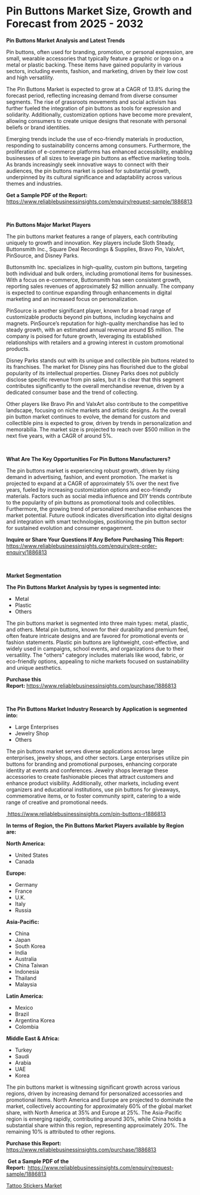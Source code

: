 <p><h1>Pin Buttons Market Size, Growth and Forecast from 2025 - 2032</h1></p><p><strong>Pin Buttons Market Analysis and Latest Trends</strong></p>
<p><p>Pin buttons, often used for branding, promotion, or personal expression, are small, wearable accessories that typically feature a graphic or logo on a metal or plastic backing. These items have gained popularity in various sectors, including events, fashion, and marketing, driven by their low cost and high versatility.</p><p>The Pin Buttons Market is expected to grow at a CAGR of 13.8% during the forecast period, reflecting increasing demand from diverse consumer segments. The rise of grassroots movements and social activism has further fueled the integration of pin buttons as tools for expression and solidarity. Additionally, customization options have become more prevalent, allowing consumers to create unique designs that resonate with personal beliefs or brand identities.</p><p>Emerging trends include the use of eco-friendly materials in production, responding to sustainability concerns among consumers. Furthermore, the proliferation of e-commerce platforms has enhanced accessibility, enabling businesses of all sizes to leverage pin buttons as effective marketing tools. As brands increasingly seek innovative ways to connect with their audiences, the pin buttons market is poised for substantial growth, underpinned by its cultural significance and adaptability across various themes and industries.</p></p>
<p><strong>Get a Sample PDF of the Report:&nbsp;</strong> <a href="https://www.reliablebusinessinsights.com/enquiry/request-sample/1886813?utm_campaign=39&utm_medium=2&utm_source=Github&utm_content=ia&utm_term=08022025&utm_id=pin-buttons">https://www.reliablebusinessinsights.com/enquiry/request-sample/1886813</a></p>
<p>&nbsp;</p>
<p><strong>Pin Buttons Major Market Players</strong></p>
<p><p>The pin buttons market features a range of players, each contributing uniquely to growth and innovation. Key players include Sloth Steady, Buttonsmith Inc., Square Deal Recordings & Supplies, Bravo Pin, ValxArt, PinSource, and Disney Parks.</p><p>Buttonsmith Inc. specializes in high-quality, custom pin buttons, targeting both individual and bulk orders, including promotional items for businesses. With a focus on e-commerce, Buttonsmith has seen consistent growth, reporting sales revenues of approximately $2 million annually. The company is expected to continue expanding through enhancements in digital marketing and an increased focus on personalization.</p><p>PinSource is another significant player, known for a broad range of customizable products beyond pin buttons, including keychains and magnets. PinSource’s reputation for high-quality merchandise has led to steady growth, with an estimated annual revenue around $5 million. The company is poised for future growth, leveraging its established relationships with retailers and a growing interest in custom promotional products.</p><p>Disney Parks stands out with its unique and collectible pin buttons related to its franchises. The market for Disney pins has flourished due to the global popularity of its intellectual properties. Disney Parks does not publicly disclose specific revenue from pin sales, but it is clear that this segment contributes significantly to the overall merchandise revenue, driven by a dedicated consumer base and the trend of collecting.</p><p>Other players like Bravo Pin and ValxArt also contribute to the competitive landscape, focusing on niche markets and artistic designs. As the overall pin button market continues to evolve, the demand for custom and collectible pins is expected to grow, driven by trends in personalization and memorabilia. The market size is projected to reach over $500 million in the next five years, with a CAGR of around 5%.</p></p>
<p>&nbsp;</p>
<p><strong>What Are The Key Opportunities For Pin Buttons Manufacturers?</strong></p>
<p><p>The pin buttons market is experiencing robust growth, driven by rising demand in advertising, fashion, and event promotion. The market is projected to expand at a CAGR of approximately 5% over the next five years, fueled by increasing customization options and eco-friendly materials. Factors such as social media influence and DIY trends contribute to the popularity of pin buttons as promotional tools and collectibles. Furthermore, the growing trend of personalized merchandise enhances the market potential. Future outlook indicates diversification into digital designs and integration with smart technologies, positioning the pin button sector for sustained evolution and consumer engagement.</p></p>
<p><strong>Inquire or Share Your Questions If Any Before Purchasing This Report:</strong> <a href="https://www.reliablebusinessinsights.com/enquiry/pre-order-enquiry/1886813?utm_campaign=39&utm_medium=2&utm_source=Github&utm_content=ia&utm_term=08022025&utm_id=pin-buttons">https://www.reliablebusinessinsights.com/enquiry/pre-order-enquiry/1886813</a></p>
<p>&nbsp;</p>
<p><strong>Market Segmentation</strong></p>
<p><strong>The Pin Buttons Market Analysis by types is segmented into:</strong></p>
<p><ul><li>Metal</li><li>Plastic</li><li>Others</li></ul></p>
<p><p>The pin buttons market is segmented into three main types: metal, plastic, and others. Metal pin buttons, known for their durability and premium feel, often feature intricate designs and are favored for promotional events or fashion statements. Plastic pin buttons are lightweight, cost-effective, and widely used in campaigns, school events, and organizations due to their versatility. The "others" category includes materials like wood, fabric, or eco-friendly options, appealing to niche markets focused on sustainability and unique aesthetics.</p></p>
<p><strong>Purchase this Report:&nbsp;</strong><a href="https://www.reliablebusinessinsights.com/purchase/1886813?utm_campaign=39&utm_medium=2&utm_source=Github&utm_content=ia&utm_term=08022025&utm_id=pin-buttons">https://www.reliablebusinessinsights.com/purchase/1886813</a></p>
<p>&nbsp;</p>
<p><strong>The Pin Buttons Market Industry Research by Application is segmented into:</strong></p>
<p><ul><li>Large Enterprises</li><li>Jewelry Shop</li><li>Others</li></ul></p>
<p><p>The pin buttons market serves diverse applications across large enterprises, jewelry shops, and other sectors. Large enterprises utilize pin buttons for branding and promotional purposes, enhancing corporate identity at events and conferences. Jewelry shops leverage these accessories to create fashionable pieces that attract customers and enhance product visibility. Additionally, other markets, including event organizers and educational institutions, use pin buttons for giveaways, commemorative items, or to foster community spirit, catering to a wide range of creative and promotional needs.</p></p>
<p><a href="https://www.reliablebusinessinsights.com/pin-buttons-r1886813?utm_campaign=39&utm_medium=2&utm_source=Github&utm_content=ia&utm_term=08022025&utm_id=pin-buttons">&nbsp;https://www.reliablebusinessinsights.com/pin-buttons-r1886813</a></p>
<p><strong>In terms of Region, the Pin Buttons Market Players available by Region are:</strong></p>
<p>
    <p> <strong> North America: </strong>
        <ul>
            <li>United States</li>
            <li>Canada</li>
        </ul>
        </p> 
    <p> <strong> Europe: </strong>
        <ul>
            <li>Germany</li>
            <li>France</li>
            <li>U.K.</li>
            <li>Italy</li>
            <li>Russia</li>
        </ul>
        </p> 
    <p> <strong> Asia-Pacific: </strong>
        <ul>
            <li>China</li>
            <li>Japan</li>
            <li>South Korea</li>
            <li>India</li>
            <li>Australia</li>
            <li>China Taiwan</li>
            <li>Indonesia</li>
            <li>Thailand</li>
            <li>Malaysia</li>
        </ul>
        </p> 
    <p> <strong> Latin America: </strong>
        <ul>
            <li>Mexico</li>
            <li>Brazil</li>
            <li>Argentina Korea</li>
            <li>Colombia</li>
        </ul>
        </p> 
    <p> <strong> Middle East & Africa: </strong>
        <ul>
            <li>Turkey</li>
            <li>Saudi</li>
            <li>Arabia</li>
            <li>UAE</li>
            <li>Korea</li>
        </ul>
    </p>
    </p>
<p><p>The pin buttons market is witnessing significant growth across various regions, driven by increasing demand for personalized accessories and promotional items. North America and Europe are projected to dominate the market, collectively accounting for approximately 60% of the global market share, with North America at 35% and Europe at 25%. The Asia-Pacific region is emerging rapidly, contributing around 30%, while China holds a substantial share within this region, representing approximately 20%. The remaining 10% is attributed to other regions.</p></p>
<p><strong>Purchase this Report: </strong><a href="https://www.reliablebusinessinsights.com/purchase/1886813?utm_campaign=39&utm_medium=2&utm_source=Github&utm_content=ia&utm_term=08022025&utm_id=pin-buttons">https://www.reliablebusinessinsights.com/purchase/1886813</a></p>
<p>&nbsp;<strong>Get a Sample PDF of the Report:&nbsp;&nbsp;</strong><a href="https://www.reliablebusinessinsights.com/enquiry/request-sample/1886813?utm_campaign=39&utm_medium=2&utm_source=Github&utm_content=ia&utm_term=08022025&utm_id=pin-buttons">https://www.reliablebusinessinsights.com/enquiry/request-sample/1886813</a></p>
<p><strong></strong></p>
<p><p><a href="https://github.com/normiaooghe3/Market-Research-Report-List-1/blob/main/tattoo-stickers-market.md?utm_campaign=39&utm_medium=2&utm_source=Github&utm_content=ia&utm_term=08022025&utm_id=pin-buttons">Tattoo Stickers Market</a></p></p>
